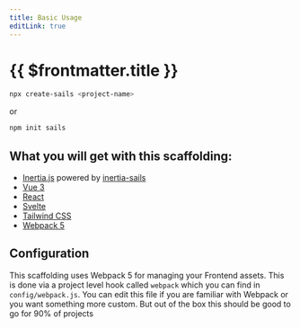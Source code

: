 ```yaml
---
title: Basic Usage
editLink: true
---
```


# {{ $frontmatter.title }}

```sh
npx create-sails <project-name>
```

or

```sh
npm init sails
```

## What you will get with this scaffolding:

- [Inertia.js](https://inertiajs.com) powered by [inertia-sails](https://github.com/sailscastshq/inertia-sails)
- [Vue 3](https://vuejs.org)
- [React](https://reactjs.org)
- [Svelte](https://svelte.dev)
- [Tailwind CSS](https://tailwindcss.com)
- [Webpack 5](https://webpack.js.org)

## Configuration

This scaffolding uses Webpack 5 for managing your Frontend assets. This is done via a project level hook called `webpack` which you can find in `config/webpack.js`. You can edit this file if you are familiar with Webpack or you want something more custom. But out of the box this should be good to go for 90% of projects

